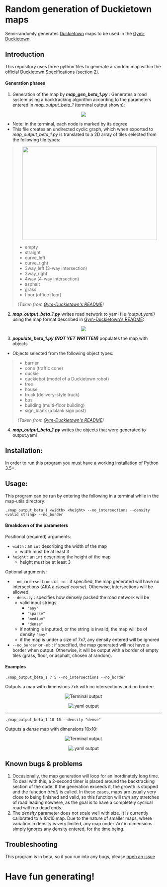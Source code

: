 # **Random generation of Duckietown maps**

Semi-randomly generates [Duckietown](http://duckietown.org/) maps to be used in the [Gym-Duckietown](https://github.com/duckietown/gym-duckietown).

## Introduction
This repository uses three python files to generate a random
map within the official [Duckietown Specifications](https://docs.duckietown.org/opmanual_duckietown/out/duckietown_specs.html) (section 2).

#### Generation phases
1. Generation of the map by ***map_gen_beta_1.py*** : Generates a road system using a backtracking algorithm
according to the parameters entered in *map_output_beta_1* (terminal output shown):

<p align="center"><img src="images/small_terminal.png"></p>

* Note: in the terminal, each node is marked by its degree
* This file creates an
undirected cyclic graph, which when exported to *map_output_beta_1.py* is translated to a 2D array of tiles selected from the following tile types:

><p align="center"><img width="433" height="300" src="images/tiles.png"></p>
>
>- empty
>- straight
>- curve_left
>- curve_right
>- 3way_left (3-way intersection)
>- 3way_right
>- 4way (4-way intersection)
>- asphalt
>- grass
>- floor (office floor)
>
>*(Taken from [Gym-Duckietown's README](https://github.com/duckietown/gym-duckietown/blob/master/README.md))*

2. ***map_output_beta_1.py*** writes road network to yaml file *(output.yaml)* using the map format described in [Gym-Duckietown's README](https://github.com/duckietown/gym-duckietown/blob/master/README.md):

<p align="center"><img src="images/small_yaml.png"></p>

3. ***populate_beta_1.py (NOT YET WRITTEN)*** populates the map with objects

* Objects selected from the following object types:

>- barrier
>- cone (traffic cone)
>- duckie
>- duckiebot (model of a Duckietown robot)
>- tree
>- house
>- truck (delivery-style truck)
>- bus
>- building (multi-floor building)
>- sign_blank (a blank sign post)
>
>*(Taken from [Gym-Duckietown's README](https://github.com/duckietown/gym-duckietown/blob/master/README.md))*

4. ***map_output_beta_1.py*** writes the objects that were generated to output.yaml


## Installation:

In order to run this program you must have a working installation of Python 3.5+.

## Usage:

This program can be run by entering the following in a terminal while in the map-utils directory:
```
./map_output_beta_1 <width> <height> --no_intersections --density <valid string> --no_border
```

#### Breakdown of the parameters

Positional (required) arguments:
* `width` : an `int` describing the width of the map
    - width must be at least 3
* `height` : an `int` describing the height of the map
    - height must be at least 3

Optional arguments:
* `--no_intersections` or `-ni` : if specified, the map generated will have no intersections (AKA a *closed course*). Otherwise, intersections will be allowed.
* `--density` : specifies how densely packed the road network will be
    - valid input strings:
        - `"any"`
        - `"sparse"`
        - `"medium"`
        - `"dense"`
    - if nothing is inputted, or the string is invalid, the map will be of density `"any"`
    - if the map is under a size of 7x7, any density entered will be ignored
* `--no_border` or `-nb` : if specified, the map generated will not have a border when output. Otherwise, it will be output with a border of empty tiles (grass, floor, or asphalt, chosen at random).

#### Examples

```
./map_output_beta_1 7 5 --no_intersections --no_border
```
Outputs a map with dimensions 7x5 with no intersections and no border:

<p align="center"><img src="images/ex1_map.png" alt="Terminal output"></p>

<p align="center"><img src="images/ex1_yaml.png" alt=".yaml output"></p>

___
```
./map_output_beta_1 10 10 --density "dense"
```
Outputs a *dense* map with dimensions 10x10:

<p align="center"><img src="images/ex2_map.png" alt="Terminal output"></p>

<p align="center"><img src="images/ex2_yaml.png" alt=".yaml output"></p>

## Known bugs & problems

1. Occasionally, the map generation will loop for an inordinately long time. To deal with this, a 2-second timer is placed around the backtracking section of the code. If the generation exceeds it, the growth is stopped and the function *trim()* is called. In these cases, maps are usually very close to being finished and valid, so this function will *trim* any stretches of road leading nowhere, as the goal is to have a completely cyclical road with no dead ends.
2. The *density* parameter does not scale well with size. It is currently calibrated to a 10x10 map. Due to the nature of smaller maps, where variation in density is very limited, any map under 7x7 in dimensions simply ignores any density entered, for the time being.

## Troubleshooting
This program is in beta, so if you run into any bugs, please [open an issue](https://github.com/duckietown/map-utils/issues)

# Have fun generating!
